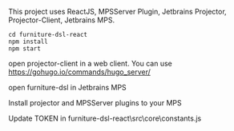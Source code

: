 
This project uses ReactJS, MPSServer Plugin, Jetbrains Projector, Projector-Client, Jetbrains MPS.

  
  


    cd furniture-dsl-react
    npm install
    npm start

  

open projector-client in a web client. You can use https://gohugo.io/commands/hugo_server/  

open furniture-dsl in Jetbrains MPS

Install projector and MPSServer plugins to your MPS

Update TOKEN in furniture-dsl-react\src\core\constants.js
